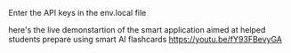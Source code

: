 Enter the API keys in the env.local file

here's the live demonstartion of the smart application aimed at helped students prepare using smart AI flashcards
https://youtu.be/fY93FBevyGA
